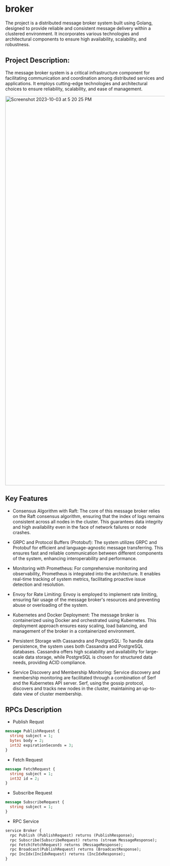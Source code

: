 # broker

The project is a distributed message broker system built using Golang, designed to provide reliable and consistent message delivery within a clustered environment. 
It incorporates various technologies and architectural components to ensure high availability, scalability, and robustness. 


## Project Description:

The message broker system is a critical infrastructure component for facilitating communication and coordination among distributed services and applications. 
It employs cutting-edge technologies and architectural choices to ensure reliability, scalability, and ease of management.


<img width="1228" alt="Screenshot 2023-10-03 at 5 20 25 PM" src="https://github.com/ajhexer/broker/assets/72503020/9bbee4a1-a58d-4a6e-ac70-60d63899011b">


## Key Features

- Consensus Algorithm with Raft:
The core of this message broker relies on the Raft consensus algorithm, ensuring that the index of logs remains consistent across all nodes in the cluster. This guarantees data integrity and high availability even in the face of network failures or node crashes.

- GRPC and Protocol Buffers (Protobuf):
The system utilizes GRPC and Protobuf for efficient and language-agnostic message transferring. This ensures fast and reliable communication between different components of the system, enhancing interoperability and performance.

- Monitoring with Prometheus:
For comprehensive monitoring and observability, Prometheus is integrated into the architecture. It enables real-time tracking of system metrics, facilitating proactive issue detection and resolution.

- Envoy for Rate Limiting:
Envoy is employed to implement rate limiting, ensuring fair usage of the message broker's resources and preventing abuse or overloading of the system.

- Kubernetes and Docker Deployment:
The message broker is containerized using Docker and orchestrated using Kubernetes. This deployment approach ensures easy scaling, load balancing, and management of the broker in a containerized environment.

- Persistent Storage with Cassandra and PostgreSQL:
To handle data persistence, the system uses both Cassandra and PostgreSQL databases. Cassandra offers high scalability and availability for large-scale data storage, while PostgreSQL is chosen for structured data needs, providing ACID compliance.

- Service Discovery and Membership Monitoring:
Service discovery and membership monitoring are facilitated through a combination of Serf and the Kubernetes API server. Serf, using the gossip protocol, discovers and tracks new nodes in the cluster, maintaining an up-to-date view of cluster membership.

## RPCs Description
- Publish Requst
```protobuf
message PublishRequest {
  string subject = 1;
  bytes body = 2;
  int32 expirationSeconds = 3;
}
```
- Fetch Request
```protobuf
message FetchRequest {
  string subject = 1;
  int32 id = 2;
}
```
- Subscribe Request
```protobuf
message SubscribeRequest {
  string subject = 1;
}
```
- RPC Service
```protobuf
service Broker {
  rpc Publish (PublishRequest) returns (PublishResponse);
  rpc Subscribe(SubscribeRequest) returns (stream MessageResponse);
  rpc Fetch(FetchRequest) returns (MessageResponse);
  rpc Broadcast(PublishRequest) returns (BroadcastResponse);
  rpc IncIdx(IncIdxRequest) returns (IncIdxResponse);
}
```
